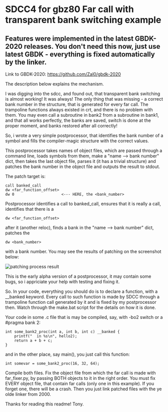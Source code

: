 SDCC4 for gbz80 Far call with transparent bank switching example
================================================================

Features were implemented in the latest GBDK-2020 releases. You don't need this now, just use latest GBDK - everything is fixed automatically by the linker.
-----------------------------------------------------------------------------------------------------------------------------------------------------------

Link to GBDK-2020: https://github.com/Zal0/gbdk-2020

The description below explains the mechanism.

I was digging into the sdcc, and found out, that transparent bank switching is almost working! 
It was always! The only  thing that was missing - a correct bank number in the structure, that 
is generated for  every far call. The trampoline functions always existed in crt, and there is 
no problem with them. You may even call a subroutine  in bank2 from a subroutine in bank1, and 
that all works perfectly, the banks  are saved, switch is done at the proper moment, and banks 
restored after all correctly! 

So, i wrote a very simple postprocessor, that identifies the bank number of a symbol and fills 
the compiler-magic structure with the correct values.

This postprocessor takes names of object files, which are passed through a command line, loads 
symbols from them, make a "name --> bank number" dict, then takes the last object file, parses 
it (it has a trivial structure) and patches the bank number in the object file and outputs the
result to stdout.

The patch target is:

    call banked_call
    dw <far_function_offset>
    dw 0                     <--- HERE, the <bank_number>


Postprocessor identifies a call  to banked_call, ensures that  it is really a call, identifies 
that there is a 

    dw <far_function_offset> 

after it (another reloc), finds a bank in the "name --> bank number" dict, patches the 

    dw <bank_number> 

with a bank number. You may see the results of patching on the screenshot below:

![patching process result](/screenshot.png)

This is the early alpha version  of a postprocessor, it may contain some bugs, so i appriciate 
your help with testing and fixing it.

So. In your code, everything you should do is to declare a function, with a  __banked keyword. 
Every call to such function is made by SDCC through a trampoline function call generated by it 
and is fixed by my postprocessor then. Watch  through the make.bat  script for  the details on 
how it is done.

Your code in some .c file that is may be compiled, say, with -bo2 switch or a #pragma bank 2:

    int some_bank2_proc(int a, int b, int c) __banked {
        printf("  in %s\n", hello2);
        return a + b + c;
    }

and in the other place, say main(), you just call this function:

    int somevar = some_bank2_proc(16, 32, 64);

Compile both files. Fix the  object file  from which  the far call is made with  far_fixer.py, 
by passing BOTH objects to it in the right order. You must fix EVERY object file, that contain 
far calls (only one in this example). If you forget one, there will be a crash. Then you  just 
link patched files with the ye olde linker from 2000.

Thanks for reading this readme! Tony.
